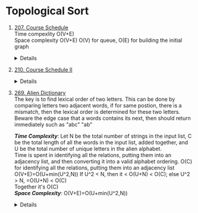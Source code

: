 # Topological Sort
1. [207. Course Schedule](https://leetcode.com/problems/course-schedule)  
    Time compexlity O(V+E)  
    Space complexity O(V+E) O(V) for queue, O(E) for building the initial graph
    <details>

      ```python
    def canFinish(self, numCourses: int, prerequisites: List[List[int]]) -> bool:
        indegree = [0] * numCourses
        adj = [[] for _ in range(numCourses)]
        for curr, pre in prerequisites:
            adj[pre].append(curr)
            indegree[curr] += 1
        
        queue = deque()
        visited = 0
        for i in range(numCourses):
            if indegree[i] == 0:
                queue.append(i)

        while queue:
            node = queue.popleft()
            visited += 1

            for neighbour in adj[node]:
                indegree[neighbour] -= 1
                if indegree[neighbour] == 0:
                    queue.append(neighbour)
        
        return visited == numCourses      
      ```
    </details>

1. [210. Course Schedule II](https://leetcode.com/problems/course-schedule-ii)  
    <details>

      ```python
        def findOrder(self, numCourses: int, prerequisites: List[List[int]]) -> List[int]:
            indegree = [0] * numCourses
            adj = [[] for _ in range(numCourses)]
            for curr, pre in prerequisites:
                adj[pre].append(curr)
                indegree[curr] += 1
    
            queue = deque()
            for i in range(len(indegree)):
                if indegree[i] == 0:
                    queue.append(i)
    
            result = []
            while queue:
                node = queue.popleft()
                result.append(node)
    
                for neighbour in adj[node]:
                    indegree[neighbour] -= 1
                    if indegree[neighbour] == 0:
                        queue.append(neighbour)
    
            return result if len(result) == numCourses else []  
      ```
    </details>

1. [269. Alien Dictionary](https://leetcode.com/problems/alien-dictionary)  
    The key is to find lexical order of two letters. This can be done by comparing letters two adjacent words, if for same postion, there is a mismatch, then the lexical order is determined for these two letters.  
    Beware the edge case that a words contains its next, then should return immediately such as "abc" "ab"
     
    ***Time Complexity***: Let N be the total number of strings in the input list, C be the total length of all the words in the input list, added together, and U be the total number of unique letters in the alien alphabet.  
Time is spent in identifying all the relations, putting them into an adjacency list, and then converting it into a valid alphabet ordering.
    O(C) for identifying all the relations, putting them into an adjacency list  
    O(V+E)=O(U+min(U^2,N)) If U^2 < N, then it < O(U+N) < O(C); else U^2 > N, =O(U+N) < O(C)  
    Together it's O(C)  
   ***Space Complexity***: O(V+E)=O(U+min(U^2,N))
    <details>

      ```python
    def alienOrder(self, words: List[str]) -> str:
        # initialize graph
        indegree = Counter()
        adj = {}
        for word in words:
            for ch in word:
                indegree[ch] = 0
                if not ch in adj:
                    adj[ch] = []

        # build graph with dependancy
        for i in range(len(words) - 1):
            currWord = words[i]
            nextWord = words[i + 1]

            for j in range(min(len(currWord), len(nextWord))):
                if currWord[j] != nextWord[j]:
                    adj[currWord[j]].append(nextWord[j])
                    indegree[nextWord[j]] += 1
                    break
                elif j == len(nextWord) - 1 and len(nextWord) < len(currWord):
                    return ""

        queue = deque([c for c in indegree if indegree[c] == 0])

        result = []
        while queue:
            letter = queue.popleft()
            result.append(letter)
            
            for neighbour in adj[letter]:
                indegree[neighbour] -= 1
                if indegree[neighbour] == 0:
                    queue.append(neighbour)

        return "".join(result) if len(result) == len(indegree) else ""
      ```
    </details>

